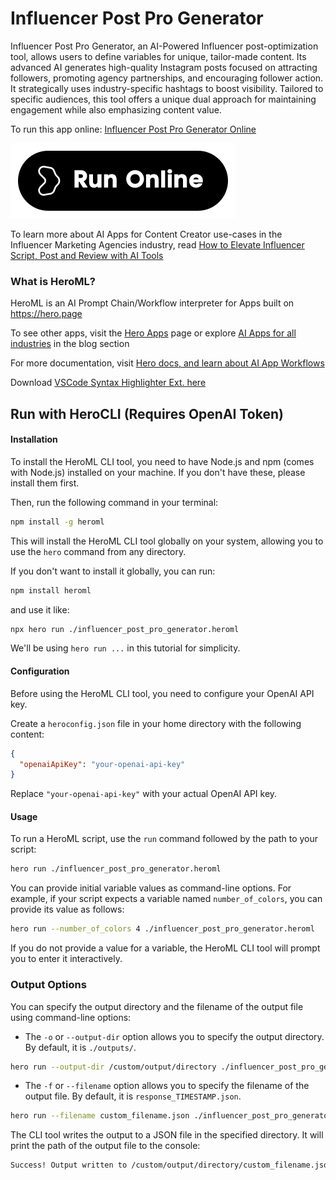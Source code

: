 # Influencer Post Pro Generator

Influencer Post Pro Generator, an AI-Powered Influencer post-optimization tool, allows users to define variables for unique, tailor-made content. Its advanced AI generates high-quality Instagram posts focused on attracting followers, promoting agency partnerships, and encouraging follower action. It strategically uses industry-specific hashtags to boost visibility. Tailored to specific audiences, this tool offers a unique dual approach for maintaining engagement while also emphasizing content value.

To run this app online: [Influencer Post Pro Generator Online](https://hero.page/app/influencer-post-pro-generator-ai-powered-influencer-post-optimization/xw1I4NPwxLyjreKgNCAp)

[![Run Influencer Post Pro Generator Online](/assets/run.svg)](https://hero.page/app/influencer-post-pro-generator-ai-powered-influencer-post-optimization/xw1I4NPwxLyjreKgNCAp)

To learn more about AI Apps for Content Creator use-cases in the Influencer Marketing Agencies industry, read [How to Elevate Influencer Script, Post and Review with AI Tools](https://hero.page/blog/ai/influencer-marketing-agencies/how-to-elevate-influencer-script-post-and-review-with-ai-tools/170998)

### What is HeroML?
HeroML is an AI Prompt Chain/Workflow interpreter for Apps built on https://hero.page 

To see other apps, visit the [Hero Apps](https://hero.page/apps) page or explore [AI Apps for all industries](https://hero.page/blog) in the blog section

For more documentation, visit [Hero docs, and learn about AI App Workflows](https://hero.page/tutorials/introduction-to-heroml)

Download [VSCode Syntax Highlighter Ext. here](https://marketplace.visualstudio.com/items?itemName=hero-page.heroml)

## Run with HeroCLI (Requires OpenAI Token)

#### Installation

To install the HeroML CLI tool, you need to have Node.js and npm (comes with Node.js) installed on your machine. If you don't have these, please install them first. 

Then, run the following command in your terminal:

```bash
npm install -g heroml
```

This will install the HeroML CLI tool globally on your system, allowing you to use the `hero` command from any directory.

If you don't want to install it globally, you can run:

```bash
npm install heroml
```

and use it like:

```bash
npx hero run ./influencer_post_pro_generator.heroml
```

We'll be using `hero run ...` in this tutorial for simplicity.

#### Configuration

Before using the HeroML CLI tool, you need to configure your OpenAI API key. 

Create a `heroconfig.json` file in your home directory with the following content:

```json
{
  "openaiApiKey": "your-openai-api-key"
}
```

Replace `"your-openai-api-key"` with your actual OpenAI API key.

#### Usage

To run a HeroML script, use the `run` command followed by the path to your script:

```bash
hero run ./influencer_post_pro_generator.heroml
```

You can provide initial variable values as command-line options. For example, if your script expects a variable named `number_of_colors`, you can provide its value as follows:

```bash
hero run --number_of_colors 4 ./influencer_post_pro_generator.heroml
```

If you do not provide a value for a variable, the HeroML CLI tool will prompt you to enter it interactively.

### Output Options

You can specify the output directory and the filename of the output file using command-line options:

- The `-o` or `--output-dir` option allows you to specify the output directory. By default, it is `./outputs/`.

```bash
hero run --output-dir /custom/output/directory ./influencer_post_pro_generator.heroml
```

- The `-f` or `--filename` option allows you to specify the filename of the output file. By default, it is `response_TIMESTAMP.json`.

```bash
hero run --filename custom_filename.json ./influencer_post_pro_generator.heroml
```

The CLI tool writes the output to a JSON file in the specified directory. It will print the path of the output file to the console:

```bash
Success! Output written to /custom/output/directory/custom_filename.json
```

